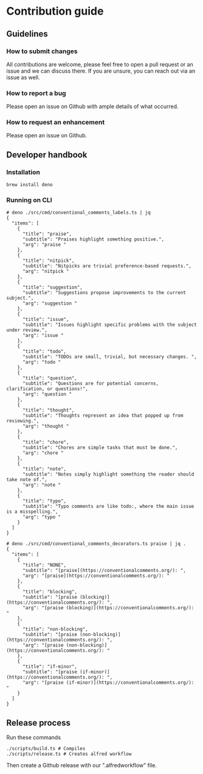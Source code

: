 # Contribution guide

## Guidelines

### How to submit changes

All contributions are welcome, please feel free to open a pull request or an
issue and we can discuss there. If you are unsure, you can reach out via an
issue as well.

### How to report a bug

Please open an issue on Github with ample details of what occurred.

### How to request an enhancement

Please open an issue on Github.

## Developer handbook

### Installation

```shell
brew install deno
```

### Running on CLI

```shell
# deno ./src/cmd/conventional_comments_labels.ts | jq
{
  "items": [
    {
      "title": "praise",
      "subtitle": "Praises highlight something positive.",
      "arg": "praise "
    },
    {
      "title": "nitpick",
      "subtitle": "Nitpicks are trivial preference-based requests.",
      "arg": "nitpick "
    },
    {
      "title": "suggestion",
      "subtitle": "Suggestions propose improvements to the current subject.",
      "arg": "suggestion "
    },
    {
      "title": "issue",
      "subtitle": "Issues highlight specific problems with the subject under review.",
      "arg": "issue "
    },
    {
      "title": "todo",
      "subtitle": "TODOs are small, trivial, but necessary changes. ",
      "arg": "todo "
    },
    {
      "title": "question",
      "subtitle": "Questions are for potential concerns, clarification, or questions!",
      "arg": "question "
    },
    {
      "title": "thought",
      "subtitle": "Thoughts represent an idea that popped up from reviewing.",
      "arg": "thought "
    },
    {
      "title": "chore",
      "subtitle": "Chores are simple tasks that must be done.",
      "arg": "chore "
    },
    {
      "title": "note",
      "subtitle": "Notes simply highlight something the reader should take note of.",
      "arg": "note "
    },
    {
      "title": "typo",
      "subtitle": "Typo comments are like todo:, where the main issue is a misspelling.",
      "arg": "typo "
    }
  ]
}

```

```shell
# deno ./src/cmd/conventional_comments_decorators.ts praise | jq .
{
  "items": [
    {
      "title": "NONE",
      "subtitle": "[praise](https://conventionalcomments.org/): ",
      "arg": "[praise](https://conventionalcomments.org/): "
    },
    {
      "title": "blocking",
      "subtitle": "[praise (blocking)](https://conventionalcomments.org/): ",
      "arg": "[praise (blocking)](https://conventionalcomments.org/): "
    },
    {
      "title": "non-blocking",
      "subtitle": "[praise (non-blocking)](https://conventionalcomments.org/): ",
      "arg": "[praise (non-blocking)](https://conventionalcomments.org/): "
    },
    {
      "title": "if-minor",
      "subtitle": "[praise (if-minor)](https://conventionalcomments.org/): ",
      "arg": "[praise (if-minor)](https://conventionalcomments.org/): "
    }
  ]
}
```


## Release process

Run these commands

```
./scripts/build.ts # Compiles
./scripts/release.ts # Creates alfred workflow
```

Then create a Github release with our ".alfredworkflow" file.
